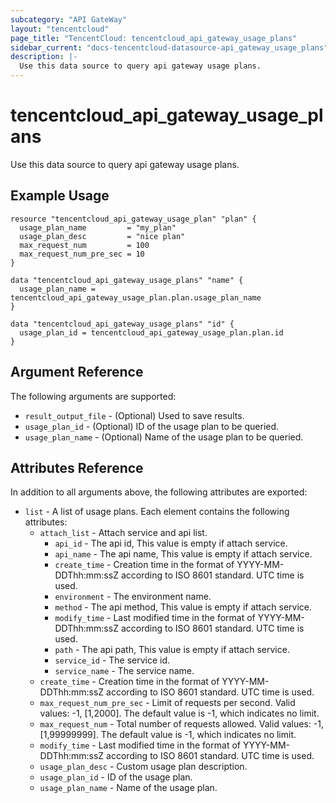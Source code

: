```yaml
---
subcategory: "API GateWay"
layout: "tencentcloud"
page_title: "TencentCloud: tencentcloud_api_gateway_usage_plans"
sidebar_current: "docs-tencentcloud-datasource-api_gateway_usage_plans"
description: |-
  Use this data source to query api gateway usage plans.
---
```


# tencentcloud_api_gateway_usage_plans

Use this data source to query api gateway usage plans.

## Example Usage

```hcl
resource "tencentcloud_api_gateway_usage_plan" "plan" {
  usage_plan_name         = "my_plan"
  usage_plan_desc         = "nice plan"
  max_request_num         = 100
  max_request_num_pre_sec = 10
}

data "tencentcloud_api_gateway_usage_plans" "name" {
  usage_plan_name = tencentcloud_api_gateway_usage_plan.plan.usage_plan_name
}

data "tencentcloud_api_gateway_usage_plans" "id" {
  usage_plan_id = tencentcloud_api_gateway_usage_plan.plan.id
}
```

## Argument Reference

The following arguments are supported:

* `result_output_file` - (Optional) Used to save results.
* `usage_plan_id` - (Optional) ID of the usage plan to be queried.
* `usage_plan_name` - (Optional) Name of the usage plan to be queried.

## Attributes Reference

In addition to all arguments above, the following attributes are exported:

* `list` - A list of usage plans. Each element contains the following attributes:
  * `attach_list` - Attach service and api list.
    * `api_id` - The api id, This value is empty if attach service.
    * `api_name` - The api name, This value is empty if attach service.
    * `create_time` - Creation time in the format of YYYY-MM-DDThh:mm:ssZ according to ISO 8601 standard. UTC time is used.
    * `environment` - The environment name.
    * `method` - The api method, This value is empty if attach service.
    * `modify_time` - Last modified time in the format of YYYY-MM-DDThh:mm:ssZ according to ISO 8601 standard. UTC time is used.
    * `path` - The api path, This value is empty if attach service.
    * `service_id` - The service id.
    * `service_name` - The service name.
  * `create_time` - Creation time in the format of YYYY-MM-DDThh:mm:ssZ according to ISO 8601 standard. UTC time is used.
  * `max_request_num_pre_sec` - Limit of requests per second. Valid values: -1, [1,2000]. The default value is -1, which indicates no limit.
  * `max_request_num` - Total number of requests allowed. Valid values: -1, [1,99999999]. The default value is -1, which indicates no limit.
  * `modify_time` - Last modified time in the format of YYYY-MM-DDThh:mm:ssZ according to ISO 8601 standard. UTC time is used.
  * `usage_plan_desc` - Custom usage plan description.
  * `usage_plan_id` - ID of the usage plan.
  * `usage_plan_name` - Name of the usage plan.



